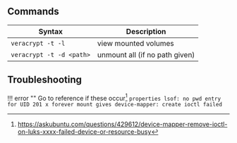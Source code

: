 ## Commands

| Syntax                       | Description                     |
| -----------                  | -----------                     |
| `veracrypt -t -l`            | view mounted volumes            |
| `veracrypt -t -d <path>`     | unmount all (if no path given)  |

## Troubleshooting

!!! error ""
    Go to reference if these occur[^1] 
    ``` properties
    lsof: no pwd entry for UID 201 x forever
    mount gives device-mapper: create ioctl failed
    ```


[^1]: https://askubuntu.com/questions/429612/device-mapper-remove-ioctl-on-luks-xxxx-failed-device-or-resource-busy